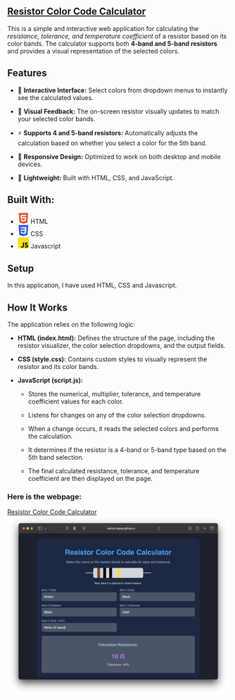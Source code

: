 ## [Resistor Color Code Calculator](https://kartick-basak.github.io/Resistor-Color-Code-Calculator/)
This is a simple and interactive web application for calculating the *resistance, tolerance, and temperature coefficient* of a resistor based on its color bands. The calculator supports both **4-band and 5-band resistors** and provides a visual representation of the selected colors.

## Features
- 🚥 **Interactive Interface:** Select colors from dropdown menus to instantly see the calculated values.

- 👀 **Visual Feedback:** The on-screen resistor visually updates to match your selected color bands.

- ⚡️ **Supports 4 and 5-band resistors:** Automatically adjusts the calculation based on whether you select a color for the 5th band.

- 📀 **Responsive Design:** Optimized to work on both desktop and mobile devices.

- 🫧 **Lightweight:** Built with HTML, CSS, and JavaScript.

## Built With:
- <img src="https://github.com/Kartick-Basak/Project1/blob/main/Logo/html.webp" alt="logo" width="25" height="25"> HTML
- <img src="https://github.com/Kartick-Basak/Project1/blob/main/Logo/css.svg" alt="logo" width="25" height="25"> CSS
- <img src="https://github.com/Kartick-Basak/Project1/blob/main/Logo/Java%20Script.png" width="25" height="25"> Javascript



## Setup
In this application, I have used HTML, CSS and Javascript.

## How It Works
The application relies on the following logic:

- **HTML (index.html):** Defines the structure of the page, including the resistor visualizer, the color selection dropdowns, and the output fields.

- **CSS (style.css):** Contains custom styles to visually represent the resistor and its color bands.

- **JavaScript (script.js):**
    - Stores the numerical, multiplier, tolerance, and temperature coefficient values for each color.

    - Listens for changes on any of the color selection dropdowns.

    - When a change occurs, it reads the selected colors and performs the calculation.

    - It determines if the resistor is a 4-band or 5-band type based on the 5th band selection.

    - The final calculated resistance, tolerance, and temperature coefficient are then displayed on the page.

### Here is the webpage:
[Resistor Color Code Calculator](https://kartick-basak.github.io/Resistor-Color-Code-Calculator/)
[![Alt Text](https://github.com/Kartick-Basak/Resistor-Color-Code-Calculator/blob/main/Resistor%20Color%20Code%20Calculator%20SS.png)](https://github.com/Kartick-Basak/Resistor-Color-Code-Calculator/blob/main/Resistor%20Color%20Code%20Calculator%20SS.png)

